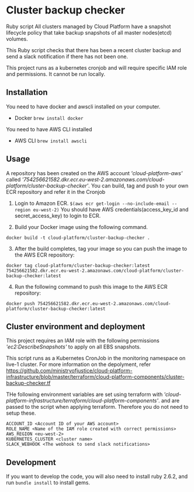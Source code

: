 # Cluster backup checker


Ruby script 
All clusters managed by Cloud Platform have a snapshot lifecycle policy that take backup snapshots of all master nodes(etcd) volumes.

This Ruby script checks that there has been a recent cluster backup and send a slack notification if there has not been one.

This project runs as a kubernetes cronjob and will require specific IAM role and permissions. It cannot be run locally.

## Installation

You need to have docker and awscli installed on your computer.

* Docker
```brew install docker```

You need to have AWS CLI installed 

* AWS CLI
```brew install awscli```

## Usage
A repository has been created on the AWS account *'cloud-platform-aws'* called *'754256621582.dkr.ecr.eu-west-2.amazonaws.com/cloud-platform/cluster-backup-checker'*. You can build, tag and push to your own ECR repository and refer it in the Cronjob

1) Login to Amazon ECR.
```$(aws ecr get-login --no-include-email --region eu-west-2)```
You should have AWS credentials(access_key_id and secret_access_key) to login to ECR.

2) Build your Docker image using the following command.

```docker build -t cloud-platform/cluster-backup-checker .```

3) After the build completes, tag your image so you can push the image to the AWS ECR repository:

```docker tag cloud-platform/cluster-backup-checker:latest 754256621582.dkr.ecr.eu-west-2.amazonaws.com/cloud-platform/cluster-backup-checker:latest```

4) Run the following command to push this image to the AWS ECR repository:

```docker push 754256621582.dkr.ecr.eu-west-2.amazonaws.com/cloud-platform/cluster-backup-checker:latest```

## Cluster environment and deployment
This project requires an IAM role with the following permissions *'ec2:DescribeSnapshots'* to apply on all EBS snapshots.

This script runs as a Kubernetes CronJob in the monitoring namespace on live-1 cluster. For more information on the depolyment, refer https://github.com/ministryofjustice/cloud-platform-infrastructure/blob/master/terraform/cloud-platform-components/cluster-backup-checker.tf

THe following environment variables are set using terraform with *'cloud-platform-infrastructure/terraform/cloud-platform-components'*. and are passed to the script when applying terraform. Therefore you do not need to setup these.

```
ACCOUNT_ID <Account ID of your AWS account>
ROLE_NAME <Name of the IAM role created with correct permissions>
AWS_REGION <eu-west-2>
KUBERNETES_CLUSTER <cluster name>
SLACK_WEBHOOK <The webhook to send slack notifications>
```

## Development

If you want to develop the code, you will also need to install ruby 2.6.2, and run `bundle install` to install gems.




